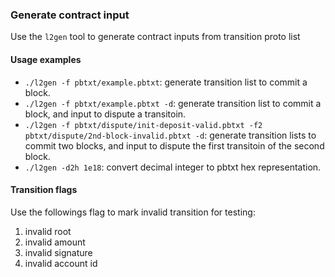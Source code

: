 ### Generate contract input

Use the `l2gen` tool to generate contract inputs from transition proto list

#### Usage examples

- `./l2gen -f pbtxt/example.pbtxt`: generate transition list to commit a block.
- `./l2gen -f pbtxt/example.pbtxt -d`: generate transition list to commit a block, and input to dispute a transitoin.
- `./l2gen -f pbtxt/dispute/init-deposit-valid.pbtxt -f2 pbtxt/dispute/2nd-block-invalid.pbtxt -d`: generate transition lists to commit two blocks, and input to dispute the first transitoin of the second block.
- `./l2gen -d2h 1e18`: convert decimal integer to pbtxt hex representation.

#### Transition flags

Use the followings flag to mark invalid transition for testing:
1. invalid root
2. invalid amount
3. invalid signature
4. invalid account id
